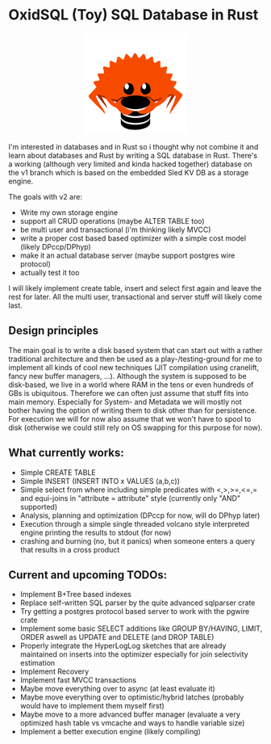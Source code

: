 # OxidSQL (Toy) SQL Database in Rust

<p align="center">
    <img src="logo/logo.png" alt="OxidSQL (Toy) SQL Database in Rust" width=200></img>
</p>

I'm interested in databases and in Rust so i thought why not combine it and learn about 
databases and Rust by writing a SQL database in Rust. There's a working (although very limited
and kinda hacked together) database on the v1 branch which is based on the embedded 
Sled KV DB as a storage engine.

The goals with v2 are:
- Write my own storage engine
- support all CRUD operations (maybe ALTER TABLE too)
- be multi user and transactional (i'm thinking likely MVCC)
- write a proper cost based based optimizer with a simple cost model (likely DPccp/DPhyp)
- make it an actual database server (maybe support postgres wire protocol)
- actually test it too

I will likely implement create table, insert and select first again and leave the rest for
later. All the multi user, transactional and server stuff will likely come last.

## Design principles
The main goal is to write a disk based system that can start out with a rather traditional 
architecture and then be used as a play-/testing-ground for me to implement all kinds of
cool new techniques (JIT compilation using cranelift, fancy new buffer managers, ...). 
Although the system is supposed to be disk-based, we live in a world
where RAM in the tens or even hundreds of GBs is ubiquitous. Therefore we can often just
assume that stuff fits into main memory. Especially for System- and Metadata we will mostly
not bother having the option of writing them to disk other than for persistence. For execution
we will for now also assume that we won't have to spool to disk (otherwise we could still rely
on OS swapping for this purpose for now).

## What currently works:
 - Simple CREATE TABLE
 - Simple INSERT (INSERT INTO x VALUES (a,b,c))
 - Simple select from where including simple predicates with <,>,>=,<=,= and 
     equi-joins in "attribute = attribute" style (currently only "AND" supported)
 - Analysis, planning and optimization (DPccp for now, will do DPhyp later)
 - Execution through a simple single threaded 
    volcano style interpreted engine printing the results to stdout (for now)
 - crashing and burning (no, but it panics) when someone enters a query that results in a cross product

## Current and upcoming TODOs:
 - Implement B+Tree based indexes
 - Replace self-written SQL parser by the quite advanced sqlparser crate
 - Try getting a postgres protocol based server to work with the pgwire crate
 - Implement some basic SELECT additions like GROUP BY/HAVING, LIMIT, ORDER aswell as UPDATE and DELETE (and DROP TABLE)
 - Properly integrate the HyperLogLog sketches that are already maintained on inserts into the optimizer especially for join selectivity estimation
 - Implement Recovery
 - Implement fast MVCC transactions
 - Maybe move everything over to async (at least evaluate it)
 - Maybe move everything over to optimistic/hybrid latches (probably would have to implement them myself first)
 - Maybe move to a more advanced buffer manager (evaluate a very optimized hash table vs vmcache and ways to handle variable size)
 - Implement a better execution engine (likely compiling)
